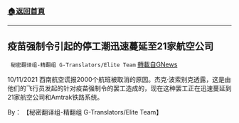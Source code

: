###  [:house:返回首頁](https://github.com/ourhimalayas/txt)
---


## 疫苗强制令引起的停工潮迅速蔓延至21家航空公司
` 秘密翻译组-精翻组 G-Translators/Elite Team` [轉載自GNews](https://gnews.org/zh-hans/1595846/)

10/11/2021 西南航空谎报2000个航班被取消的原因。杰克·波索别克透露，这是由他们的飞行员发起的针对疫苗强制令的罢工造成的，现在这种罢工正在迅速蔓延到21家航空公司和Amtrak铁路系统。

By： 【秘密翻译组-精翻组 G-Translators/Elite Team】
